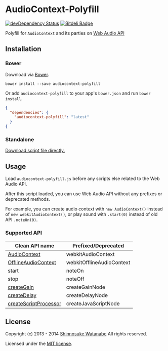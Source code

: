 # AudioContext-Polyfill

[![devDependency Status](https://david-dm.org/shinnn/Audiocontext-polyfill/dev-status.png)](https://david-dm.org/shinnn/Audiocontext-polyfill#info=devDependencies)
[![Bitdeli Badge](https://d2weczhvl823v0.cloudfront.net/shinnn/audiocontext-polyfill/trend.png)](https://bitdeli.com/free "Bitdeli Badge")

Polyfill for `AudioContext` and its parties on [Web Audio API](http://www.w3.org/TR/webaudio/ "Web Audio API W3C Working Draft")

## Installation

### Bower

Download via [Bower](http://bower.io/ "BOWER: A package manager for the web").

```
bower install --save audiocontext-polyfill
```

Or add `audiocontext-polyfill` to your app's `bower.json` and run `bower install`.

```json
{
  "dependencies": {
    "audiocontext-polyfill": "latest"
  }
{
```

### Standalone

[Download script file directly.](https://raw.github.com/shinnn/AudioContext-Polyfill/master/audiocontext-polyfill.js "view raw")

## Usage

Load `audiocontext-polyfill.js` before any scripts else related to the Web Audio API.

After this script loaded, you can use Web Audio API without any prefixes or deprecated methods.

For example, you can create audio context with `new AudioContext()` instead of `new webkitAudioContext()`, or play sound with `.start(0)` instead of old API `.noteOn(0)`.


### Supported API

[ctx]: <http://www.w3.org/TR/webaudio/#AudioContext-section>
[octx]: <http://www.w3.org/TR/webaudio/#OfflineAudioContext-section>
[gain]: <http://www.w3.org/TR/webaudio/#GainNode-section>
[delay]: <http://www.w3.org/TR/webaudio/#DelayNode-section>
[proc]: <http://www.w3.org/TR/webaudio/#ScriptProcessorNode>

| Clean API name                | Prefixed/Deprecated      |
| ----------------------------- | ------------------------ |
| [AudioContext][ctx]           | webkitAudioContext       |
| [OfflineAudioContext][octx]   | webkitOfflineAudioContext|
| start                         | noteOn                   |
| stop                          | noteOff                  |
| [createGain][gain]            | createGainNode           |
| [createDelay][delay]          | createDelayNode          |
| [createScriptProcessor][proc] | createJavaScriptNode     |

## License

Copyright (c) 2013 - 2014 [Shinnosuke Watanabe](https://github.com/shinnn) All rights reserved.

Licensed under the [MIT license](http://opensource.org/licenses/mit-license.php).
